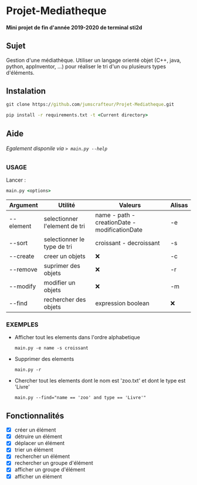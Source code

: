 # Projet-Mediatheque

#### Mini projet de fin d'année 2019-2020 de terminal sti2d

## Sujet

Gestion d'une médiathèque.
Utiliser un langage orienté objet (C++, java, python, appInventor, ...) pour réaliser le tri d'un ou plusieurs types d'éléments.

## Instalation

```cmd
git clone https://github.com/jumscrafteur/Projet-Mediatheque.git

pip install -r requirements.txt -t <Current directory>
```

## Aide
###### Egalement disponile via `> main.py --help`
### USAGE

Lancer :

```cmd
main.py <options>
```
| Argument  | Utilité                       | Valeurs                                      | Alisas |
| --------- | ----------------------------- | -------------------------------------------- | ------ | 
| --element | selectionner l'element de tri | name - path -creationDate - modificationDate | -e     |
| --sort    | selectionner le type de tri   | croissant - decroissant                      | -s     |
| --create  | creer un objets               | ❌                                           | -c     |
| --remove  | suprimer des objets           | ❌                                           | -r     |
| --modify  | modifier un objets            | ❌                                           | -m     |
| --find    | rechercher des objets         | expression boolean                           | ❌     |

### EXEMPLES

* Afficher tout les elements dans l'ordre alphabetique 
  ```
  main.py -e name -s croissant
  ```

- Supprimer des elements
  ```
  main.py -r
  ```

* Chercher tout les elements dont le nom est 'zoo.txt' et dont le type est 'Livre'
  ```
  main.py --find="name == 'zoo' and type == 'Livre'"
  ```

## Fonctionnalités 

* [x] créer un élément
* [x] détruire un élément
* [x] déplacer un élément
* [x] trier un élément
* [x] rechercher un élément
* [x] rechercher un groupe d'élément
* [x] afficher un groupe d'élément
* [x] afficher un élément
